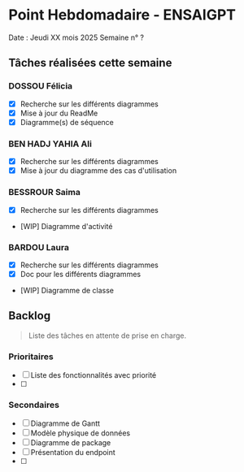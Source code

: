 # Point Hebdomadaire - ENSAIGPT

Date : Jeudi XX mois 2025
Semaine n° ?

## Tâches réalisées cette semaine

###  DOSSOU Félicia

- [X] Recherche sur les différents diagrammes
- [X] Mise à jour du ReadMe
- [X] Diagramme(s) de séquence 

### BEN HADJ YAHIA Ali

- [X] Recherche sur les différents diagrammes
- [X] Mise à jour du diagramme des cas d'utilisation

### BESSROUR Saima

- [X] Recherche sur les différents diagrammes
- [WIP] Diagramme d'activité

### BARDOU Laura

- [X] Recherche sur les différents diagrammes
- [X] Doc pour les différents diagrammes
- [WIP] Diagramme de classe

## Backlog

> Liste des tâches en attente de prise en charge.

### Prioritaires
- [ ] Liste des fonctionnalités avec priorité
- [ ]

### Secondaires
- [ ] Diagramme de Gantt
- [ ] Modèle physique de données
- [ ] Diagramme de package
- [ ] Présentation du endpoint
- [ ] 